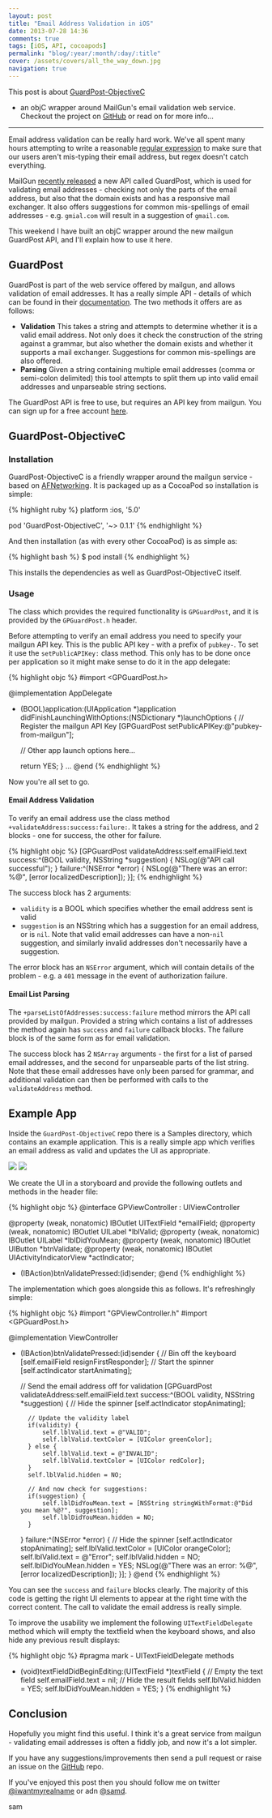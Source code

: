 ```yaml
---
layout: post
title: "Email Address Validation in iOS"
date: 2013-07-28 14:36
comments: true
tags: [iOS, API, cocoapods]
permalink: "blog/:year/:month/:day/:title"
cover: /assets/covers/all_the_way_down.jpg
navigation: true
---
```


This post is about [GuardPost-ObjectiveC](https://github.com/sammyd/GuardPost-ObjectiveC)
 - an objC wrapper around MailGun's email validation web service. Checkout the
project on [GitHub](https://github.com/sammyd/GuardPost-ObjectiveC) or read on
for more info...

---------

Email address validation can be really hard work. We've all spent many hours
attempting to write a reasonable
[regular expression](http://stackoverflow.com/questions/201323/using-a-regular-expression-to-validate-an-email-address/719543#719543)
to make sure that our users aren't mis-typing their email address, but regex
doesn't catch everything.

MailGun [recently released](http://blog.mailgun.com/post/free-email-validation-api-for-web-forms/)
a new API called GuardPost, which is used for validating
email addresses - checking not only the parts of the email address, but also that
the domain exists and has a responsive mail exchanger. It also offers suggestions
for common mis-spellings of email addresses - e.g. `gmial.com` will result in a
suggestion of `gmail.com`.

This weekend I have built an objC wrapper around the new mailgun GuardPost API,
and I'll explain how to use it here.

<!-- more -->

## GuardPost

GuardPost is part of the web service offered by mailgun, and allows validation
of email addresses. It has a really simple API - details of which can be found
in their [documentation](http://documentation.mailgun.com/api-email-validation.html).
The two methods it offers are as follows:

- **Validation** This takes a string and attempts to determine whether it is a
valid email address. Not only does it check the construction of the string against
a grammar, but also whether the domain exists and whether it supports a mail
exchanger. Suggestions for common mis-spellings are also offered.
- **Parsing** Given a string containing multiple email addresses (comma or
semi-colon delimited) this tool attempts to split them up into valid email addresses
and unparseable string sections.

The GuardPost API is free to use, but requires an API key from mailgun. You can
sign up for a free account [here](https://mailgun.com/signupb?plan=free).


## GuardPost-ObjectiveC

### Installation

GuardPost-ObjectiveC is a friendly wrapper around the mailgun service - based on
[AFNetworking](https://github.com/AFNetworking/AFNetworking). It is packaged up
as a CocoaPod so installation is simple:

{% highlight ruby %}
platform :ios, '5.0'

pod 'GuardPost-ObjectiveC', '~> 0.1.1'
{% endhighlight %}

And then installation (as with every other CocoaPod) is as simple as:

{% highlight bash %}
$ pod install
{% endhighlight %}

This installs the dependencies as well as GuardPost-ObjectiveC itself.


### Usage

The class which provides the required functionality is `GPGuardPost`, and it
is provided by the `GPGuardPost.h` header.

Before attempting to verify an email address you need to specify your mailgun
API key. This is the public API key - with a prefix of `pubkey-`. To set it use
the `setPublicAPIKey:` class method. This only has to be done once per application
so it might make sense to do it in the app delegate:

{% highlight objc %}
#import <GPGuardPost.h>

@implementation AppDelegate

- (BOOL)application:(UIApplication *)application didFinishLaunchingWithOptions:(NSDictionary *)launchOptions
{
    // Register the mailgun API Key
    [GPGuardPost setPublicAPIKey:@"pubkey-from-mailgun"];

    // Other app launch options here...

    return YES;
}
...
@end
{% endhighlight %}

Now you're all set to go.

#### Email Address Validation

To verify an email address use the class method
`+validateAddress:success:failure:`. It takes a string for the address, and 2
blocks - one for success, the other for failure.

{% highlight objc %}
[GPGuardPost validateAddress:self.emailField.text
                     success:^(BOOL validity, NSString *suggestion) {
                        NSLog(@"API call successful");
                     }
                     failure:^(NSError *error) {
                        NSLog(@"There was an error: %@", [error localizedDescription]);
                     }];
{% endhighlight %}

The success block has 2 arguments:

- `validity` is a BOOL which specifies whether the email address sent is valid
- `suggestion` is an NSString which has a suggestion for an email address, or is
`nil`. Note that valid email addresses can have a non-`nil` suggestion, and
similarly invalid addresses don't necessarily have a suggestion.

The error block has an `NSError` argument, which will contain details of the
problem - e.g. a `401` message in the event of authorization failure.

#### Email List Parsing

The `+parseListOfAddresses:success:failure` method mirrors the API call provided
by mailgun. Provided a string which contains a list of addresses the method again
has `success` and `failure` callback blocks. The failure block is of the same form
as for email validation.

The success block has 2 `NSArray` arguments - the first for a list of parsed email
addresses, and the second for unparseable parts of the list string. Note that
these email addresses have only been parsed for grammar, and additional validation
can then be performed with calls to the `validateAddress` method.

## Example App

Inside the `GuardPost-ObjectiveC` repo there is a Samples directory, which contains
an example application. This is a really simple app which verifies an email address
as valid and updates the UI as appropriate.

![](/images/2013-07-28-email-validator-app.png)
![](/images/2013-07-28-email-validator-app-invalid.png)


We create the UI in a storyboard and provide the following outlets and methods
in the header file:

{% highlight objc %}
@interface GPViewController : UIViewController <UITextFieldDelegate>

@property (weak, nonatomic) IBOutlet UITextField *emailField;
@property (weak, nonatomic) IBOutlet UILabel *lblValid;
@property (weak, nonatomic) IBOutlet UILabel *lblDidYouMean;
@property (weak, nonatomic) IBOutlet UIButton *btnValidate;
@property (weak, nonatomic) IBOutlet UIActivityIndicatorView *actIndicator;

- (IBAction)btnValidatePressed:(id)sender;
@end
{% endhighlight %}


The implementation which goes alongside this as follows. It's refreshingly
simple:

{% highlight objc %}
#import "GPViewController.h"
#import <GPGuardPost.h>

@implementation ViewController

- (IBAction)btnValidatePressed:(id)sender {
    // Bin off the keyboard
    [self.emailField resignFirstResponder];
    // Start the spinner
    [self.actIndicator startAnimating];
    
    // Send the email address off for validation
    [GPGuardPost validateAddress:self.emailField.text success:^(BOOL validity, NSString *suggestion) {
        // Hide the spinner
        [self.actIndicator stopAnimating];
        
        // Update the validity label
        if(validity) {
            self.lblValid.text = @"VALID";
            self.lblValid.textColor = [UIColor greenColor];
        } else {
            self.lblValid.text = @"INVALID";
            self.lblValid.textColor = [UIColor redColor];
        }
        self.lblValid.hidden = NO;
        
        // And now check for suggestions:
        if(suggestion) {
            self.lblDidYouMean.text = [NSString stringWithFormat:@"Did you mean %@?", suggestion];
            self.lblDidYouMean.hidden = NO;
        }
    } failure:^(NSError *error) {
        // Hide the spinner
        [self.actIndicator stopAnimating];
        self.lblValid.textColor = [UIColor orangeColor];
        self.lblValid.text = @"Error";
        self.lblValid.hidden = NO;
        self.lblDidYouMean.hidden = YES;
        NSLog(@"There was an error: %@", [error localizedDescription]);
    }];
}
@end
{% endhighlight %}

You can see the `success` and `failure` blocks clearly. The majority of this code
is getting the right UI elements to appear at the right time with the correct
content. The call to validate the email address is really simple.

To improve the usability we implement the following `UITextFieldDelegate` method
which will empty the textfield when the keyboard shows, and also hide any previous
result displays:

{% highlight objc %}
#pragma mark - UITextFieldDelegate methods
- (void)textFieldDidBeginEditing:(UITextField *)textField
{
    // Empty the text field
    self.emailField.text = nil;
    // Hide the result fields
    self.lblValid.hidden = YES;
    self.lblDidYouMean.hidden = YES;
}
{% endhighlight %}


## Conclusion

Hopefully you might find this useful. I think it's a great service from mailgun - 
validating email addresses is often a fiddly job, and now it's a lot simpler.

If you have any suggestions/improvements then send a pull request or raise an
issue on the [GitHub](https://github.com/sammyd/GuardPost-ObjectiveC) repo.

If you've enjoyed this post then you should follow me on twitter 
[@iwantmyrealname](https://twitter.com/iwantmyrealname) or adn 
[@samd](https://app.net/samd).

sam